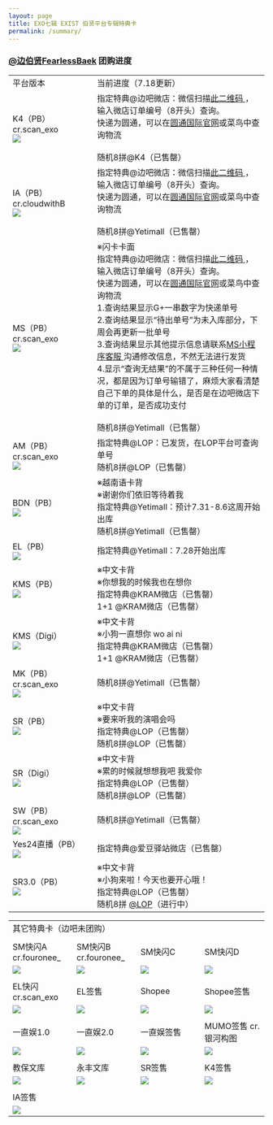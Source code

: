 ```yaml
---
layout: page
title: EXO七辑 EXIST 伯贤平台专辑特典卡
permalink: /summary/
---
```



### [@边伯贤FearlessBaek](https://weibo.com/u/3694863325) 团购进度

<font size=2>

<div class="row">
    <div class="span4">
        <table width="100%" style="table-layout:fixed">
          <tr>
            <td width="33%">平台版本</td>
            <td>当前进度（7.18更新​​​）</td>
          </tr>
          <tr>
            <td style="vertical-align: middle">K4（PB） cr.scan_exo<br><a href="https://s2.loli.net/2023/07/13/qn6Wt7wQFpMlKkR.jpg"><img src="https://s2.loli.net/2023/07/13/qn6Wt7wQFpMlKkR.jpg" ></a></td>
            <td style="vertical-align: middle">指定特典@边吧微店：微信扫描<a href="https://s2.loli.net/2023/07/18/LVuvgXZiTnA7Dlz.jpg">此二维码 </a>，输入微店订单编号（8开头）查询。<br>快递为圆通，可以在<a href="https://www.ytoglobal.com/service/">圆通国际官网</a>或菜鸟中查询物流 ​​​<br>​​​<br>随机8拼@K4（已售罄）</td>
          </tr>
          <tr>
            <td style="vertical-align: middle">IA（PB） cr.cloudwithB<br><a href="https://s2.loli.net/2023/07/21/7cW5VDhR8MSl4En.jpg"><img src="https://s2.loli.net/2023/07/21/7cW5VDhR8MSl4En.jpg" ></a></td>
            <td style="vertical-align: middle">指定特典@边吧微店：微信扫描<a href="https://s2.loli.net/2023/07/21/7ALyDtnk2gNxHP9.jpg">此二维码 </a>，输入微店订单编号（8开头）查询。<br>快递为圆通，可以在<a href="https://www.ytoglobal.com/service/">圆通国际官网</a>或菜鸟中查询物流<br>​​​<br>随机8拼@Yetimall（已售罄）</td>
          </tr>
          <tr>
            <td style="vertical-align: middle">MS（PB） cr.scan_exo<br><a href="https://s2.loli.net/2023/07/20/PHJuWL2o1ZhO8vt.jpg"><img src="https://s2.loli.net/2023/07/20/PHJuWL2o1ZhO8vt.jpg" ></a></td>
            <td style="vertical-align: middle">※闪卡卡面<br>指定特典@边吧微店：微信扫描<a href="https://s2.loli.net/2023/07/26/J8OVbETeCnQU6uo.jpg">此二维码 </a>，输入微店订单编号（8开头）查询。<br>快递为圆通，可以在<a href="https://www.ytoglobal.com/service/">圆通国际官网</a>或菜鸟中查询物流<br>1.查询结果显示G+一串数字为快递单号<br>2.查询结果显示“待出单号”为未入库部分，下周会再更新一批单号<br>3.查询结果显示其他提示信息请联系<a href="https://s2.loli.net/2023/07/26/gnDtlB3sHmiaLMW.jpg">MS小程序客服 </a>沟通修改信息，不然无法进行发货<br>4.显示“查询无结果”的不属于三种任何一种情况，都是因为订单号输错了，麻烦大家看清楚自己下单的具体是什么，是否是在边吧微店下单的订单，是否成功支付<br><br>随机8拼@Yetimall（已售罄）</td>
          </tr>
          <tr>
            <td style="vertical-align: middle">AM（PB） cr.scan_exo<br><a href="https://s2.loli.net/2023/07/18/dsVC7lZhcAoL1Ir.png"><img src="https://s2.loli.net/2023/07/18/dsVC7lZhcAoL1Ir.png" ></a></td>
            <td style="vertical-align: middle">指定特典@LOP：已发货，在LOP平台可查询单号<br> 随机8拼@LOP（已售罄）</td>
          </tr>
          <tr>
            <td style="vertical-align: middle">BDN（PB）<br><a href="https://s2.loli.net/2023/07/10/CdS64uU1peA2Yi3.jpg"><img src="https://s2.loli.net/2023/07/10/CdS64uU1peA2Yi3.jpg" ></a></td>
            <td style="vertical-align: middle">※越南语卡背<br>※谢谢你们依旧等待着我<br>指定特典@Yetimall：预计​7.31-8.6这周开始出库<br>随机8拼@Yetimall（已售罄）</td>
          </tr>
          <tr>
            <td style="vertical-align: middle">EL（PB）<br><a href="https://s2.loli.net/2023/07/04/mQKLYXf1pqEOtMe.png"><img src="https://s2.loli.net/2023/07/04/mQKLYXf1pqEOtMe.png" ></a></td>
            <td style="vertical-align: middle">指定特典@Yetimall：7.28开始出库</td>
          </tr>
          <tr>
            <td style="vertical-align: middle">KMS（PB）<br><a href="https://s2.loli.net/2023/07/04/XBCy45rZqYhiwcQ.png"><img src="https://s2.loli.net/2023/07/04/XBCy45rZqYhiwcQ.png" ></a></td>
            <td style="vertical-align: middle">※中文卡背<br>※你想我的时候我也在想你<br>指定特典@KRAM微店（已售罄）<br> 1+1 @KRAM微店（已售罄）</td>
          </tr>
          <tr>
            <td style="vertical-align: middle">KMS（Digi）<br><a href="https://s2.loli.net/2023/07/04/qT6NLJXt4YEPZMV.png"><img src="https://s2.loli.net/2023/07/04/qT6NLJXt4YEPZMV.png" ></a></td>
            <td style="vertical-align: middle">※中文卡背<br>※小狗一直想你 wo ai ni<br>指定特典@KRAM微店（已售罄）<br> 1+1 @KRAM微店（已售罄）</td>
          </tr>
          <tr>
            <td style="vertical-align: middle">MK（PB） cr.scan_exo<br><a href="https://s2.loli.net/2023/07/18/9fpkVO32UK5X8Wd.png"><img src="https://s2.loli.net/2023/07/18/9fpkVO32UK5X8Wd.png" ></a></td>
            <td style="vertical-align: middle">随机8拼@Yetimall（已售罄）</td>
          </tr>
          <tr>
            <td style="vertical-align: middle">SR（PB）<br><a href="https://s2.loli.net/2023/07/20/YoD9aG7xIl8ZRUr.png"><img src="https://s2.loli.net/2023/07/20/YoD9aG7xIl8ZRUr.png" ></a></td>
            <td style="vertical-align: middle">※中文卡背<br>※要来听我的演唱会吗<br>指定特典@LOP（已售罄）<br> 随机8拼@LOP（已售罄）</td>
          </tr>
          <tr>
            <td style="vertical-align: middle">SR（Digi）<br><a href="https://s2.loli.net/2023/07/20/uzbOyvLxSqKegEr.png"><img src="https://s2.loli.net/2023/07/20/uzbOyvLxSqKegEr.png" ></a></td>
            <td style="vertical-align: middle">※中文卡背<br>※累的时候就想想我吧 我爱你<br>指定特典@LOP（已售罄）<br> 随机8拼@LOP（已售罄）</td>
          </tr>
          <tr>
            <td style="vertical-align: middle">SW（PB） cr.scan_exo<br><a href="https://s2.loli.net/2023/07/20/XwplDVisjbP9auJ.jpg"><img src="https://s2.loli.net/2023/07/20/XwplDVisjbP9auJ.jpg" ></a></td>
            <td style="vertical-align: middle">随机8拼@Yetimall（已售罄）</td>
          </tr>
          <tr>
            <td style="vertical-align: middle">Yes24直播（PB）<br><a href="https://s2.loli.net/2023/06/22/rEcaCqIRYmPKFjU.png"><img src="https://s2.loli.net/2023/06/22/rEcaCqIRYmPKFjU.png" ></a></td>
            <td style="vertical-align: middle">指定特典@爱豆驿站微店（已售罄）</td>
          </tr>
          <tr>
            <td style="vertical-align: middle">SR3.0（PB）<br><a href="https://s2.loli.net/2023/07/27/B6rvtaZQSThWupN.png"><img src="https://s2.loli.net/2023/07/27/B6rvtaZQSThWupN.png" ></a></td>
            <td style="vertical-align: middle">※中文卡背<br>※小狗来啦！今天也要开心哦！<br>指定特典@LOP（已售罄）<br> 随机8拼 <a href="http://m.liveonepick.com/#/?productId=b49d5b6d60fb406eaf17e2105c801cf6&continueFlag=41306806c265863b4f12443a10b76ee9">@LOP</a>（进行中）</td>
          </tr>
        </table>
    </div>
</div>





<font size=2>

<div class="row">
    <div class="span4">
        <table width="100%" style="table-layout:fixed">
<tr>
            <td colspan="4">其它特典卡（边吧未团购）</td>
          </tr>
          <tr>
            <td colspan="4"> </td>
          </tr>
          <tr>
            <td width="25%">SM快闪A cr.fouronee_</td>
            <td width="25%">SM快闪B cr.fouronee_</td>
            <td width="25%">SM快闪C</td>
            <td>SM快闪D</td>
          </tr>
          <tr>
            <td style="vertical-align: middle"><a href="https://s2.loli.net/2023/07/12/IZ2d8rpKCWwyGxa.jpg"><img src="https://s2.loli.net/2023/07/12/IZ2d8rpKCWwyGxa.jpg" ></a></td>
            <td style="vertical-align: middle"><a href="https://s2.loli.net/2023/07/12/tlos2JOFYpwHPne.jpg"><img src="https://s2.loli.net/2023/07/12/tlos2JOFYpwHPne.jpg" ></a></td>
            <td style="vertical-align: middle"><a href="https://s2.loli.net/2023/07/25/Yf7bVkUwWOi28q5.jpg"><img src="https://s2.loli.net/2023/07/25/Yf7bVkUwWOi28q5.jpg" ></a></td>
            <td style="vertical-align: middle"><a href="https://s2.loli.net/2023/07/25/C9jXuE2tQ4GdUNc.jpg"><img src="https://s2.loli.net/2023/07/25/C9jXuE2tQ4GdUNc.jpg" ></a></td>
          </tr>
          <tr>
            <td colspan="4"> </td>
          </tr>
          <tr>
            <td>EL快闪 cr.scan_exo</td>
            <td>EL签售</td>
            <td style="vertical-align: middle">Shopee</td>
            <td style="vertical-align: middle">Shopee签售</td>
          </tr>
          <tr>
            <td style="vertical-align: middle"><a href="https://s2.loli.net/2023/07/18/rvNbkoAzUfL9ZtW.png"><img src="https://s2.loli.net/2023/07/18/rvNbkoAzUfL9ZtW.png" ></a></td>
            <td style="vertical-align: middle"><a href="https://s2.loli.net/2023/06/22/rEcaCqIRYmPKFjU.png"><img src="https://s2.loli.net/2023/06/22/rEcaCqIRYmPKFjU.png" ></a></td>
            <td style="vertical-align: middle"><a href="https://s2.loli.net/2023/07/21/LVtomunlZsGqDNf.jpg"><img src="https://s2.loli.net/2023/07/21/LVtomunlZsGqDNf.jpg" ></a></td>
            <td style="vertical-align: middle"><a href="https://s2.loli.net/2023/07/18/HXRpjFIz1e9wOLt.png"><img src="https://s2.loli.net/2023/07/18/HXRpjFIz1e9wOLt.png" ></a></td>
          </tr>
          <tr>
            <td colspan="4"> </td>
          </tr>
          <tr>
            <td style="vertical-align: middle">一直娱1.0</td>  
            <td style="vertical-align: middle">一直娱2.0</td> 
            <td style="vertical-align: middle">一直娱签售</td> 
            <td style="vertical-align: middle">MUMO签售 cr.银河构图</td>
          </tr>
          <tr>
            <td style="vertical-align: middle"><a href="https://s2.loli.net/2023/07/07/uhsxt3iOaI5WrXM.png"><img src="https://s2.loli.net/2023/07/07/uhsxt3iOaI5WrXM.png" ></a></td>
            <td style="vertical-align: middle"><a href="https://s2.loli.net/2023/07/27/ZSyO43dl6JE1uTQ.png"><img src="https://s2.loli.net/2023/07/27/ZSyO43dl6JE1uTQ.png" ></a></td>
            <td style="vertical-align: middle"><a href="https://s2.loli.net/2023/06/22/rEcaCqIRYmPKFjU.png"><img src="https://s2.loli.net/2023/06/22/rEcaCqIRYmPKFjU.png" ></a></td>
            <td style="vertical-align: middle"><a href="https://s2.loli.net/2023/07/13/ZjchmMYPfy16H9E.jpg"><img src="https://s2.loli.net/2023/07/13/ZjchmMYPfy16H9E.jpg" ></a></td>
          </tr>
          <tr>
            <td colspan="4"> </td>
          </tr>
          <tr>
            <td style="vertical-align: middle">教保文库</td>
            <td style="vertical-align: middle">永丰文库</td>
            <td style="vertical-align: middle">SR签售</td>
            <td style="vertical-align: middle">K4签售</td>
          </tr>
          <tr>
            <td style="vertical-align: middle"><a href="https://s2.loli.net/2023/07/08/MVieGjrALHwJfOx.jpg"><img src="https://s2.loli.net/2023/07/08/MVieGjrALHwJfOx.jpg" ></a></td>
            <td style="vertical-align: middle"><a href="https://s2.loli.net/2023/07/10/4qpKdJWYgbUx2Nu.jpg"><img src="https://s2.loli.net/2023/07/10/4qpKdJWYgbUx2Nu.jpg" ></a></td>
            <td style="vertical-align: middle"><a href="https://s2.loli.net/2023/07/20/7nHwRmTutLUD3rP.png"><img src="https://s2.loli.net/2023/07/20/7nHwRmTutLUD3rP.png" ></a></td>
            <td style="vertical-align: middle"><a href="https://s2.loli.net/2023/06/22/rEcaCqIRYmPKFjU.png"><img src="https://s2.loli.net/2023/06/22/rEcaCqIRYmPKFjU.png" ></a></td>
          </tr>
          <tr>
            <td colspan="4"> </td>
          </tr>
          <tr>
            <td style="vertical-align: middle">IA签售</td>
          </tr>
          <tr>
            <td style="vertical-align: middle"><a href="https://s2.loli.net/2023/07/12/2qhWX67HAegnMsB.png"><img src="https://s2.loli.net/2023/07/12/2qhWX67HAegnMsB.png" ></a></td>
          </tr>
        </table>
    </div>
</div>
</font>





